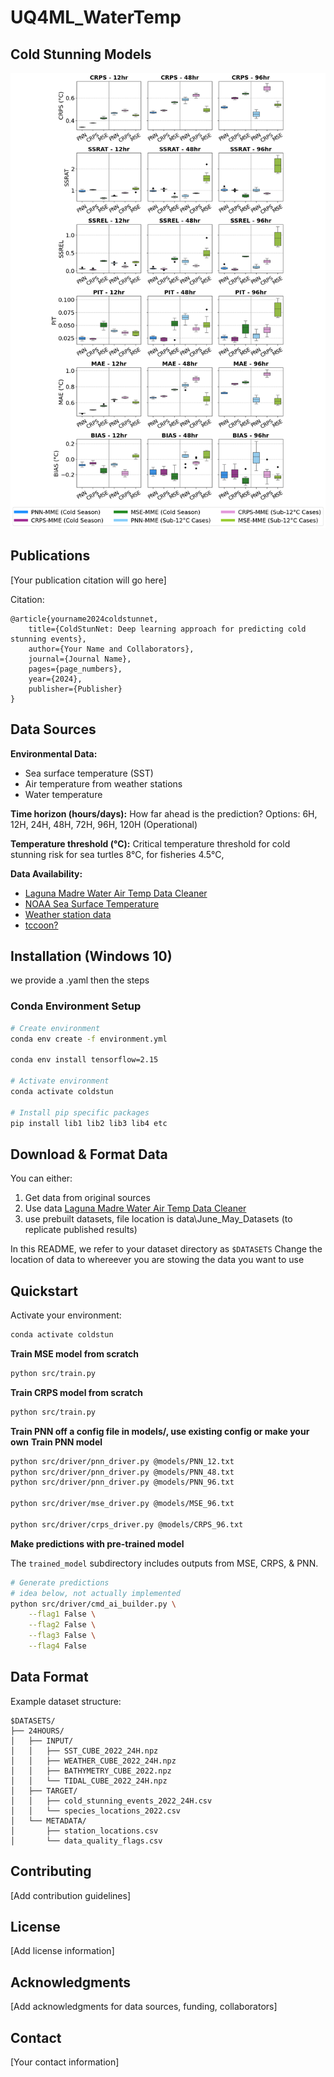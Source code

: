 # UQ4ML_WaterTemp

## Cold Stunning Models
![ColdStunNet Overview](images/Fig5OG_Sub12Legend.png)

## Publications

[Your publication citation will go here]

Citation:
```
@article{yourname2024coldstunnet,
    title={ColdStunNet: Deep learning approach for predicting cold stunning events},
    author={Your Name and Collaborators},
    journal={Journal Name},
    pages={page_numbers},
    year={2024},
    publisher={Publisher}
}
```



## Data Sources

**Environmental Data:**
- Sea surface temperature (SST) 
- Air temperature from weather stations
- Water temperature

**Time horizon (hours/days):** How far ahead is the prediction? Options: 6H, 12H, 24H, 48H, 72H, 96H, 120H (Operational)

**Temperature threshold (°C):** Critical temperature threshold for cold stunning risk for sea turtles 8°C, for fisheries 4.5°C,

**Data Availability:**
- [Laguna Madre Water Air Temp Data Cleaner](https://github.com/conrad-blucher-institute/LagunaMadreWaterAirTempDataCleaner)
- [NOAA Sea Surface Temperature](https://www.ncei.noaa.gov/data/sea-surface-temperature-optimum-interpolation/)
- [Weather station data](https://www.ncei.noaa.gov/data/)
- [tccoon?](placeholder_url)


## Installation (Windows 10)
we provide a .yaml
then the steps


### Conda Environment Setup
```bash
# Create environment
conda env create -f environment.yml

conda env install tensorflow=2.15

# Activate environment
conda activate coldstun

# Install pip specific packages
pip install lib1 lib2 lib3 lib4 etc
```


## Download & Format Data

You can either:

1. Get data from original sources
2. Use data [Laguna Madre Water Air Temp Data Cleaner](https://github.com/conrad-blucher-institute/LagunaMadreWaterAirTempDataCleaner)
3. use prebuilt datasets, file location is data\June_May_Datasets (to replicate published results)

In this README, we refer to your dataset directory as `$DATASETS`
Change the location of data to whereever you are stowing the data you want to use

## Quickstart

Activate your environment:
```bash
conda activate coldstun
```



**Train MSE model from scratch**
```bash
python src/train.py 
```

**Train CRPS model from scratch**
```bash
python src/train.py 
```

**Train PNN off a config file in models/, use existing config or make your own**
**Train PNN model**
```bash
python src/driver/pnn_driver.py @models/PNN_12.txt
python src/driver/pnn_driver.py @models/PNN_48.txt
python src/driver/pnn_driver.py @models/PNN_96.txt

python src/driver/mse_driver.py @models/MSE_96.txt

python src/driver/crps_driver.py @models/CRPS_96.txt
```


**Make predictions with pre-trained model**

The `trained_model` subdirectory includes outputs from MSE, CRPS, & PNN.

```bash
# Generate predictions
# idea below, not actually implemented
python src/driver/cmd_ai_builder.py \
    --flag1 False \
    --flag2 False \
    --flag3 False \
    --flag4 False
```


## Data Format

Example dataset structure:
```
$DATASETS/
├── 24HOURS/
│   ├── INPUT/
│   │   ├── SST_CUBE_2022_24H.npz
│   │   ├── WEATHER_CUBE_2022_24H.npz
│   │   ├── BATHYMETRY_CUBE_2022.npz
│   │   └── TIDAL_CUBE_2022_24H.npz
│   ├── TARGET/
│   │   ├── cold_stunning_events_2022_24H.csv
│   │   └── species_locations_2022.csv
│   └── METADATA/
│       ├── station_locations.csv
│       └── data_quality_flags.csv
```


## Contributing
[Add contribution guidelines]

## License
[Add license information]

## Acknowledgments
[Add acknowledgments for data sources, funding, collaborators]

## Contact
[Your contact information]